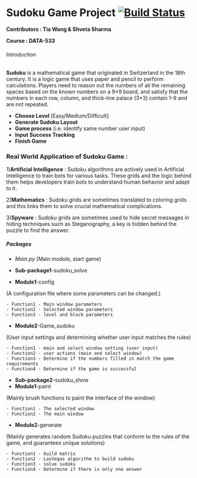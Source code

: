# Sudoku Game Project [![Build Status](https://app.travis-ci.com/atevhs/TravisCI-DATA533.svg?branch=main)](https://app.travis-ci.com/atevhs/TravisCI-DATA533)

**Contributors : Tia Wang & Shveta Sharma**

**Course : DATA-533**

###### Introduction
**Sudoku** is a mathematical game that originated in Switzerland in the 18th century. It is a logic game that uses paper and pencil to perform calculations. Players need to reason out the numbers of all the remaining spaces based on the known numbers on a 9×9 board, and satisfy that the numbers in each row, column, and thick-line palace (3*3) contain 1-9 and are not repeated.

- **Choose Level** [Easy/Medium/Difficult]
- **Generate Sudoku Layout**
- **Game process** (i.e. identify same number user input)
- **Input Success Tracking**
- **Finish Game**

### Real World Application of Sudoku Game :

1)**Artificial Intelligence** : Sudoku algorithms are actively used in Artificial Intelligence to train bots for various tasks. These grids and the logic behind them helps developers train bots to understand human behavior and adapt to it.

2)**Mathematics** : Sudoku grids are sometimes translated to coloring grids and this links them to solve crucial mathematical complications.

3)**Spyware** : Sudoku grids are sometimes used to hide secret messages in hiding techniques such as Steganography, a key is hidden behind the puzzle to find the answer.


##### Packages
- *Main.py* (Main module, start game)
 - **Sub-package1**-sudoku_solve
 
 - **Module1**-config 

(A configuration file where some parameters can be changed.)
    
    - Function1 - Main window parameters
    - Function2 - Selected window parameters
    - Function3 - level and block parameters
    
 - **Module2**-Game_sudoku

(User input settings and determining whether user input matches the rules)

    - Function1 - main and select window setting (user input)
    - Function2 - user actions (main and select window)
    - Function3 - Determine if the numbers filled in match the game requirements
    - Function4 - Determine if the game is successful
    
  - **Sub-package2**-sudoku_show
  - **Module1**-paint 
 
(Mainly brush functions to paint the interface of the window)
 
    - Function1 - The selected window
    - Function2 - The main window

  - **Module2**-generate 

(Mainly generates random Sudoku puzzles that conform to the rules of the game, and guarantees unique solutions)
    
    - Function1 - build matrix
    - Function2 - LasVegas algorithm to build sudoku
    - Function3 - solve sudoku
    - Function4 - Determine if there is only one answer
